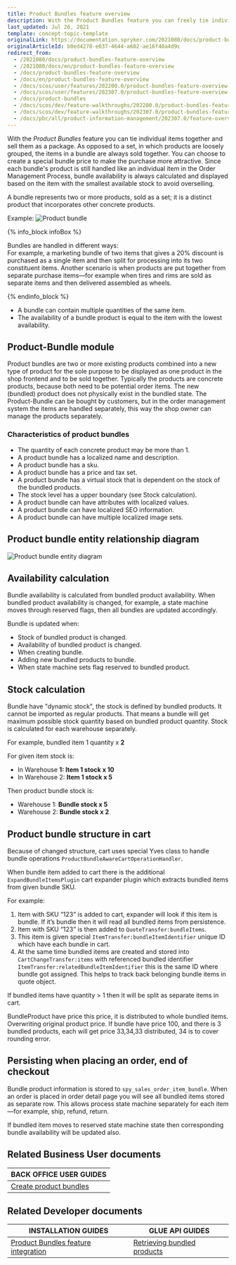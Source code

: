 ```yaml
---
title: Product Bundles feature overview
description: With the Product Bundles feature you can freely tie individual items together and sell them as a package.
last_updated: Jul 26, 2021
template: concept-topic-template
originalLink: https://documentation.spryker.com/2021080/docs/product-bundles-feature-overview
originalArticleId: b0ed4278-e037-4644-a602-ae16f40a4d9c
redirect_from:
  - /2021080/docs/product-bundles-feature-overview
  - /2021080/docs/en/product-bundles-feature-overview
  - /docs/product-bundles-feature-overview
  - /docs/en/product-bundles-feature-overview
  - /docs/scos/user/features/202200.0/product-bundles-feature-overview.html
  - /docs/scos/user/features/202307.0/product-bundles-feature-overview.html
  - /docs/product-bundles
  - /docs/scos/dev/feature-walkthroughs/202200.0/product-bundles-feature-walkthrough.html
  - /docs/scos/dev/feature-walkthroughs/202307.0/product-bundles-feature-walkthrough.html
  - /docs/pbc/all/product-information-management/202307.0/feature-overviews/product-bundles-feature-overview.html
---
```


With the _Product Bundles_ feature you can tie individual items together and sell them as a package. As opposed to a set, in which products are loosely grouped, the items in a bundle are always sold together. You can choose to create a special bundle price to make the purchase more attractive. Since each bundle's product is still handled like an individual item in the Order Management Process, bundle availability is always calculated and displayed based on the item with the smallest available stock to avoid overselling.

A bundle represents two or more products, sold as a set; it is a distinct product that incorporates other concrete products.

Example:
![Product bundle](https://spryker.s3.eu-central-1.amazonaws.com/docs/Features/Product+Management/Product+Bundles/product_bundles.png)

{% info_block infoBox %}

Bundles are handled in different ways:<br>For example, a marketing bundle of two items that gives a 20% discount is purchased as a single item and then split for processing into its two constituent items. Another scenario is when products are put together from separate purchase items—for example when tires and rims are sold as separate items and then delivered assembled as wheels.

{% endinfo_block %}


* A bundle can contain multiple quantities of the same item.
* The availability of a bundle product is equal to the item with the lowest availability.

## Product-Bundle module

Product bundles are two or more existing products combined into a new type of product for the sole purpose to be displayed as one product in the shop frontend and to be sold together. Typically the products are concrete products, because both need to be potential order items. The new (bundled) product does not physically exist in the bundled state. The Product-Bundle can be bought by customers, but in the order management system the items are handled separately, this way the shop owner can manage the products separately.

### Characteristics of product bundles

* The quantity of each concrete product may be more than 1.
* A product bundle has a localized name and description.
* A product bundle has a sku.
* A product bundle has a price and tax set.
* A product bundle has a virtual stock that is dependent on the stock of the bundled products.
* The stock level has a upper boundary (see Stock calculation).
* A product bundle can have attributes with localized values.
* A product bundle can have localized SEO information.
* A product bundle can have multiple localized image sets.

## Product bundle entity relationship diagram

![Product bundle entity diagram](https://spryker.s3.eu-central-1.amazonaws.com/docs/Features/Product+Management/Product+Bundles/product_bundles_entity_diagram.png)

## Availability calculation

Bundle availability is calculated from bundled product availability. When bundled product availability is changed, for example, a state machine moves through reserved flags, then all bundles are updated accordingly.

Bundle is updated when:

* Stock of bundled product is changed.
* Availability of bundled product is changed.
* When creating bundle.
* Adding new bundled products to bundle.
* When state machine sets flag reserved to bundled product.


## Stock calculation

Bundle have "dynamic stock", the stock is defined by bundled products. It cannot be imported as regular products. That means a bundle will get maximum possible stock quantity based on bundled product quantity. Stock is calculated for each warehouse separately.

For example, bundled item 1 quantity x **2**

For given item stock is:

* In Warehouse **1: Item 1 stock x 10**
* In Warehouse 2: **Item 1 stock x 5**

Then product bundle stock is:

* Warehouse 1: **Bundle stock x 5**
* Warehouse 2: **Bundle stock x 2**

## Product bundle structure in cart

Because of changed structure, cart uses special Yves class to handle bundle operations `ProductBundleAwareCartOperationHandler`.

When bundle item added to cart there is the additional `ExpandBundleItemsPlugin` cart expander plugin which extracts bundled items from given bundle SKU.

For example:

1. Item with SKU “123” is added to cart, expander will look if this item is bundle. If it’s bundle then it will read all bundled items from persistence.
2. Item with SKU “123” is then added to `QuoteTransfer:bundleItems`.
3. This item is given special `ItemTransfer:bundleItemIdentifier` unique ID which have each bundle in cart.
4. At the same time bundled items are created and stored into `CartChangeTransfer:items` with referenced bundled identifier `ItemTransfer:relatedBundleItemIdentifier` this is the same ID where bundle got assigned. This helps to track back belonging bundle items in quote object.

If bundled items have quantity&nbsp;<span aria-label="and then">></span> 1 then it will be split as separate items in cart.

BundleProduct have price this price, it is distributed to whole bundled items. Overwriting original product price. If bundle have price 100, and there is 3 bundled products, each will get price 33,34,33 distributed, 34 is to cover rounding error.

## Persisting when placing an order, end of checkout

Bundle product information is stored to `spy_sales_order_item_bundle`. When an order is placed in order detail page you will see all bundled items stored as separate row. This allows process state machine separately for each item—for example, ship, refund, return.

If bundled item moves to reserved state machine state then corresponding bundle availability will be updated also.

## Related Business User documents

|BACK OFFICE USER GUIDES|
|---|
| [Create product bundles](/docs/pbc/all/product-information-management/{{page.version}}/base-shop/manage-in-the-back-office/products/manage-abstract-products-and-product-bundles/create-abstract-products-and-product-bundles.html)  |

## Related Developer documents

|INSTALLATION GUIDES | GLUE API GUIDES  |
|---------|---------|
|[Product Bundles feature integration](/docs/pbc/all/product-information-management/{{page.version}}/base-shop/install-and-upgrade/install-features/install-the-product-bundles-feature.html) | [Retrieving bundled products](/docs/pbc/all/product-information-management/{{page.version}}/base-shop/manage-using-glue-api/glue-api-retrieve-bundled-products.html) |
